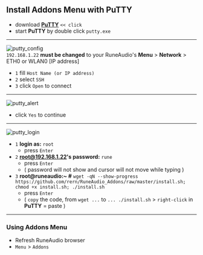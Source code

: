 Install Addons Menu with PuTTY
---

- download [**PuTTY**](https://the.earth.li/~sgtatham/putty/latest/w32/putty.exe) `<< click`
- start **PuTTY** by double click `putty.exe`
---
![putty_config](https://github.com/rern/RuneAudio/blob/master/Addons_install/putty_config.png)  
`192.168.1.22` **must be changed** to your RuneAudio's **Menu** > **Network** > ETH0 or WLAN0 [IP address]
- `1` fill `Host Name (or IP address)`
- `2` select `SSH`
- `3` click `Open` to connect
---
![putty_alert](https://github.com/rern/RuneAudio/blob/master/Addons_install/putty_alert.png)
- click `Yes` to continue
---
![putty_login](https://github.com/rern/RuneAudio/blob/master/Addons_install/addonsinstall.gif)  
- `1` **login as:** `root` 
    - press `Enter`
- `2` **root@192.168.1.22's password:** `rune`
    - press `Enter`
	- ( password will not show and cursor will not move while typing )
- `3` **root@runeaudio:~ #** `wget -qN --show-progress https://github.com/rern/RuneAudio_Addons/raw/master/install.sh; chmod +x install.sh; ./install.sh`
    - press `Enter`
	- ( `copy` the code, from `wget ...` to `... ./install.sh` > `right-click` in **PuTTY** = paste )

<hr>

### Using Addons Menu  
- Refresh RuneAudio browser
- `Menu` > `Addons`
